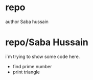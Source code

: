 # repo
author Saba hussain
<h1> repo/Saba Hussain </h1>
<p> i`m trying to show some code here.
  <ul> 
    <li>
     find prime number
  </li> 
  <li>
   print triangle
  </li>
  </ul>
</p>
